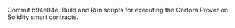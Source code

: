 Commit b94e84e.                    Build and Run scripts for executing the Certora Prover on Solidity smart contracts.